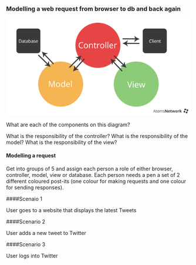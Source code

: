 ### Modelling a web request from browser to db and back again



![](mvc.png)

What are each of the components on this diagram?

What is the responsibility of the controller?
What is the responsibility of the model?
What is the responsibility of the view?

#### Modelling a request

Get into groups of 5 and assign each person a role of either browser, controller, model, view or database.
Each person needs a pen a set of 2 different coloured post-its (one colour for making requests and one colour
for sending responses).

####Scenaio 1

User goes to a website that displays the latest Tweets

####Scenario 2

User adds a new tweet to Twitter

####Scenario 3

User logs into Twitter






